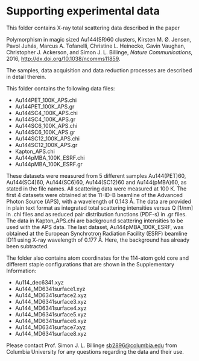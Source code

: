 Supporting experimental data
============================

This folder contains X-ray total scattering data described in the paper

Polymorphism in magic sized Au144(SR)60 clusters,
Kirsten M. Ø. Jensen, Pavol Juhás, Marcus A. Tofanelli,
Christine L. Heinecke, Gavin Vaughan, Christopher J. Ackerson,
and Simon J. L. Billinge, *Nature Communications*, 2016,
http://dx.doi.org/10.1038/ncomms11859.

The samples, data acquisition and data reduction processes are described
in detail therein.

This folder contains the following data files:

- Au144PET_100K_APS.chi
- Au144PET_100K_APS.gr
- Au144SC4_100K_APS.chi
- Au144SC4_100K_APS.gr
- Au144SC6_100K_APS.chi
- Au144SC6_100K_APS.gr
- Au144SC12_100K_APS.chi
- Au144SC12_100K_APS.gr
- Kapton_APS.chi
- Au144pMBA_100K_ESRF.chi
- Au144pMBA_100K_ESRF.gr

These datasets were measured from 5 different samples Au144(PET)60,
Au144(SC4)60, Au144(SC6)60, Au144(SC12)60 and Au144(pMBA)60, as stated in the
file names.  All scattering data were measured at 100 K.  The first 4 datasets
were obtained at the 11-ID-B beamline of the Advanced Photon Source (APS),
with a wavelength of 0.143 Å.  The data are provided in plain text format
as integrated total scattering intensities versus Q [1/nm] in .chi files and
as reduced pair distribution functions (PDF-s) in .gr files.  The data in
Kapton_APS.chi are background scattering intensities to be used with the APS
data.  The last dataset, Au144pMBA_100K_ESRF, was obtained at the European
Synchrotron Radiation Facility (ESRF) beamline ID11 using X-ray wavelength of
0.177 Å.  Here, the background has already been subtracted.

The folder also contains atom coordinates for the 114-atom gold core and
different staple configurations that are shown in the Supplementary
Information:

- Au114_dec6341.xyz
- Au144_MD6341surface1.xyz
- Au144_MD6341surface2.xyz
- Au144_MD6341surface3.xyz
- Au144_MD6341surface4.xyz
- Au144_MD6341surface5.xyz
- Au144_MD6341surface6.xyz
- Au144_MD6341surface7.xyz
- Au144_MD6341surface8.xyz

Please contact Prof. Simon J. L. Billinge sb2896@columbia.edu from
Columbia University for any questions regarding the data and their use.
